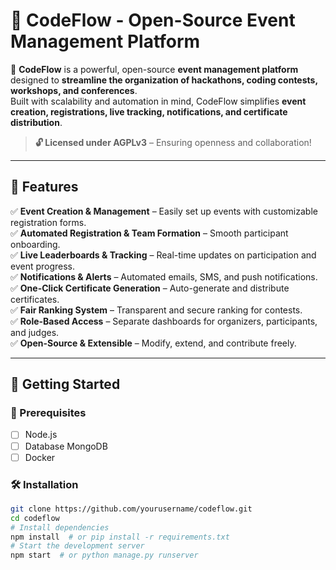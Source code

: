 # 📌 CodeFlow - Open-Source Event Management Platform  

🚀 **CodeFlow** is a powerful, open-source **event management platform** designed to **streamline the organization of hackathons, coding contests, workshops, and conferences**.  
Built with scalability and automation in mind, CodeFlow simplifies **event creation, registrations, live tracking, notifications, and certificate distribution**.  

> **🔓 Licensed under AGPLv3** – Ensuring openness and collaboration!  

---

## 🌟 Features  

✅ **Event Creation & Management** – Easily set up events with customizable registration forms.  
✅ **Automated Registration & Team Formation** – Smooth participant onboarding.  
✅ **Live Leaderboards & Tracking** – Real-time updates on participation and event progress.  
✅ **Notifications & Alerts** – Automated emails, SMS, and push notifications.  
✅ **One-Click Certificate Generation** – Auto-generate and distribute certificates.  
✅ **Fair Ranking System** – Transparent and secure ranking for contests.  
✅ **Role-Based Access** – Separate dashboards for organizers, participants, and judges.  
✅ **Open-Source & Extensible** – Modify, extend, and contribute freely.  

---

## 🚀 Getting Started  

### 🔧 Prerequisites  
- [ ] Node.js 
- [ ] Database MongoDB
- [ ] Docker

### 🛠 Installation  

```bash
git clone https://github.com/yourusername/codeflow.git
cd codeflow
# Install dependencies
npm install  # or pip install -r requirements.txt
# Start the development server
npm start  # or python manage.py runserver
